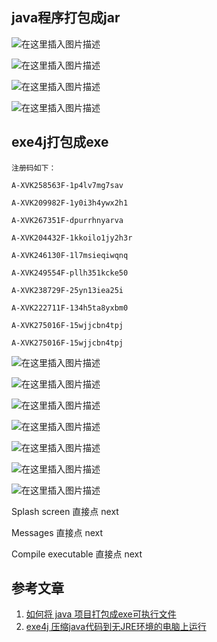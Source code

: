 ## java程序打包成jar

![在这里插入图片描述](https://chunhui-a.oss-cn-nanjing.aliyuncs.com/typora/img/91f2c98927514b0bafd1616743281166.png)

![在这里插入图片描述](https://chunhui-a.oss-cn-nanjing.aliyuncs.com/typora/img/de15c3e3d67a49cf9de0ce03e01e7ca2.png)

![在这里插入图片描述](https://chunhui-a.oss-cn-nanjing.aliyuncs.com/typora/img/21a2ded021354974b4d9889221cdc6b8.png)

![在这里插入图片描述](https://chunhui-a.oss-cn-nanjing.aliyuncs.com/typora/img/32b70400438c4bbaa095c17648e1c131.png)



## exe4j打包成exe

```
注册码如下：

A-XVK258563F-1p4lv7mg7sav

A-XVK209982F-1y0i3h4ywx2h1

A-XVK267351F-dpurrhnyarva

A-XVK204432F-1kkoilo1jy2h3r

A-XVK246130F-1l7msieqiwqnq

A-XVK249554F-pllh351kcke50

A-XVK238729F-25yn13iea25i

A-XVK222711F-134h5ta8yxbm0

A-XVK275016F-15wjjcbn4tpj

A-XVK275016F-15wjjcbn4tpj
```





![在这里插入图片描述](https://chunhui-a.oss-cn-nanjing.aliyuncs.com/typora/img/7a0b4afb28a74b37835bb8f5b90fa97e.png)

![在这里插入图片描述](https://chunhui-a.oss-cn-nanjing.aliyuncs.com/typora/img/4fcce636fdf944a090575dff107d08d9.png)

![在这里插入图片描述](https://chunhui-a.oss-cn-nanjing.aliyuncs.com/typora/img/fddca808cf9d48cfaadf2360f960d2f7.png)

![在这里插入图片描述](https://chunhui-a.oss-cn-nanjing.aliyuncs.com/typora/img/b367792cdbd34ca9b0a325f6ebdfb725.png)

![在这里插入图片描述](https://chunhui-a.oss-cn-nanjing.aliyuncs.com/typora/img/3289d02c10584ac393178f4a711d3bb7.png)

![在这里插入图片描述](https://chunhui-a.oss-cn-nanjing.aliyuncs.com/typora/img/859c430e16b145ddb11cd1788f85f2e9.png)

![在这里插入图片描述](https://chunhui-a.oss-cn-nanjing.aliyuncs.com/typora/img/f00e9f67b106458e8b7438c52b44f669.png)

Splash screen 直接点 next

Messages 直接点 next

Compile executable 直接点 next

## 参考文章

1. [如何将 java 项目打包成exe可执行文件](https://blog.csdn.net/weixin_47160526/article/details/123496190) 
1. [exe4j 压缩java代码到无JRE环境的电脑上运行](https://blog.csdn.net/wff900703/article/details/99960723) 